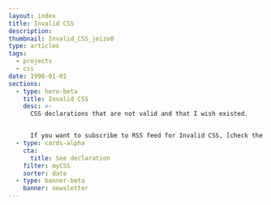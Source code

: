 ```yaml
---
layout: index
title: Invalid CSS
description:
thumbnail: Invalid_CSS_jeizo0
type: articles
tags:
  - projects
  - css
date: 1998-01-01
sections:
  - type: hero-beta
    title: Invalid CSS
    desc: >-
      CSS declarations that are not valid and that I wish existed.


      If you want to subscribe to RSS feed for Invalid CSS, [check the feed](/rss3.xml).
  - type: cards-alpha
    cta:
      title: See declaration
    filter: myCSS
    sorter: date
  - type: banner-beta
    banner: newsletter
---
```

